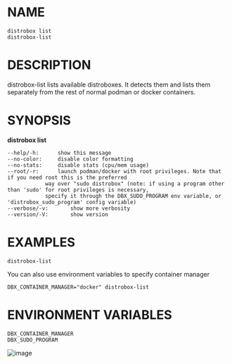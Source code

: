 <!-- markdownlint-disable MD010 MD036 -->

# NAME

    distrobox list
    distrobox-list

# DESCRIPTION

distrobox-list lists available distroboxes. It detects them and lists them
separately from the rest of normal podman or docker containers.

# SYNOPSIS

**distrobox list**

    --help/-h:		show this message
    --no-color:		disable color formatting
    --no-stats:     disable stats (cpu/mem usage)
    --root/-r:		launch podman/docker with root privileges. Note that if you need root this is the preferred
    			way over "sudo distrobox" (note: if using a program other than 'sudo' for root privileges is necessary,
    			specify it through the DBX_SUDO_PROGRAM env variable, or 'distrobox_sudo_program' config variable)
    --verbose/-v:		show more verbosity
    --version/-V:		show version

# EXAMPLES

    distrobox-list

You can also use environment variables to specify container manager

    DBX_CONTAINER_MANAGER="docker" distrobox-list

# ENVIRONMENT VARIABLES

    DBX_CONTAINER_MANAGER
    DBX_SUDO_PROGRAM

![image](https://user-images.githubusercontent.com/598882/147831082-24b5bc2e-b47e-49ac-9b1a-a209478c9705.png)
